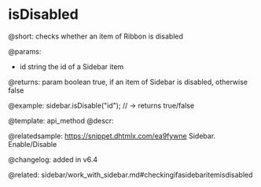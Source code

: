 isDisabled
=============

@short: checks whether an item of Ribbon is disabled



@params:
- id	string		the id of a Sidebar item


@returns:
param 	boolean		true, if an item of Sidebar is disabled, otherwise false


@example:
sidebar.isDisable("id"); // -> returns true/false


@template: api_method
@descr:


@relatedsample: https://snippet.dhtmlx.com/ea9fywne	Sidebar. Enable/Disable


@changelog: added in v6.4

@related: sidebar/work_with_sidebar.md#checkingifasidebaritemisdisabled
